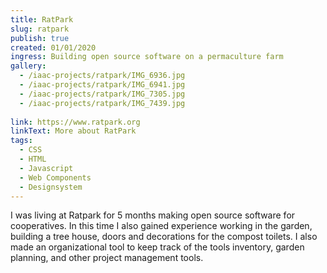 ```yaml
---
title: RatPark
slug: ratpark
publish: true
created: 01/01/2020
ingress: Building open source software on a permaculture farm
gallery:
  - /iaac-projects/ratpark/IMG_6936.jpg
  - /iaac-projects/ratpark/IMG_6941.jpg
  - /iaac-projects/ratpark/IMG_7305.jpg
  - /iaac-projects/ratpark/IMG_7439.jpg
  
link: https://www.ratpark.org
linkText: More about RatPark
tags:
  - CSS
  - HTML
  - Javascript
  - Web Components
  - Designsystem
---
```


I was living at Ratpark for 5 months making open source software for cooperatives. In this time I also gained experience working in the garden, building a tree house, doors and decorations for the compost toilets. I also made an organizational tool to keep track of the tools inventory, garden planning, and other project management tools.
